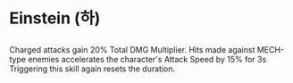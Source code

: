 # Einstein (하)

##

Charged attacks gain 20% Total DMG Multiplier. Hits made against MECH-type enemies accelerates the character's Attack Speed by 15% for 3s Triggering this skill again resets the duration.
